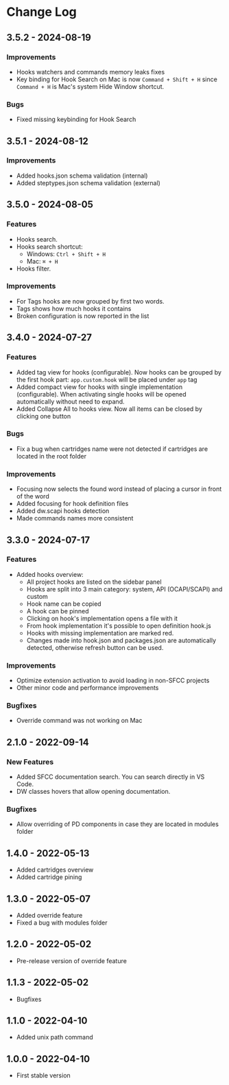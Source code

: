 <!-- markdownlint-disable -->

# Change Log

## 3.5.2 - 2024-08-19

### Improvements

- Hooks watchers and commands memory leaks fixes
- Key binding for Hook Search on Mac is now `Command + Shift + H` since `Command + H` is Mac's system Hide Window shortcut.

### Bugs

- Fixed missing keybinding for Hook Search

## 3.5.1 - 2024-08-12

### Improvements

- Added hooks.json schema validation (internal)
- Added steptypes.json schema validation (external)

## 3.5.0 - 2024-08-05

### Features

- Hooks search.
- Hooks search shortcut:
  - Windows: `Ctrl + Shift + H`
  - Mac: `⌘ + H`
- Hooks filter.

### Improvements

- For Tags hooks are now grouped by first two words.
- Tags shows how much hooks it contains
- Broken configuration is now reported in the list

## 3.4.0 - 2024-07-27

### Features

- Added tag view for hooks (configurable). Now hooks can be grouped by the first hook part: `app.custom.hook` will be placed under `app` tag
- Added compact view for hooks with single implementation (configurable). When activating single hooks will be opened automatically without need to expand.
- Added Collapse All to hooks view. Now all items can be closed by clicking one button

### Bugs

- Fix a bug when cartridges name were not detected if cartridges are located in the root folder

### Improvements

- Focusing now selects the found word instead of placing a cursor in front of the word
- Added focusing for hook definition files
- Added dw.scapi hooks detection
- Made commands names more consistent

## 3.3.0 - 2024-07-17

### Features

- Added hooks overview:
  - All project hooks are listed on the sidebar panel
  - Hooks are split into 3 main category: system, API (OCAPI/SCAPI) and custom
  - Hook name can be copied
  - A hook can be pinned
  - Clicking on hook's implementation opens a file with it
  - From hook implementation it's possible to open definition hook.js
  - Hooks with missing implementation are marked red.
  - Changes made into hook.json and packages.json are automatically detected, otherwise refresh button can be used.

### Improvements

- Optimize extension activation to avoid loading in non-SFCC projects
- Other minor code and performance improvements

### Bugfixes

- Override command was not working on Mac

## 2.1.0 - 2022-09-14

### New Features

- Added SFCC documentation search. You can search directly in VS Code.
- DW classes hovers that allow opening documentation.

### Bugfixes

- Allow overriding of PD components in case they are located in modules folder

## 1.4.0 - 2022-05-13

- Added cartridges overview
- Added cartridge pining

## 1.3.0 - 2022-05-07

- Added override feature
- Fixed a bug with modules folder

## 1.2.0 - 2022-05-02

- Pre-release version of override feature

## 1.1.3 - 2022-05-02

- Bugfixes

## 1.1.0 - 2022-04-10

- Added unix path command

## 1.0.0 - 2022-04-10

- First stable version
